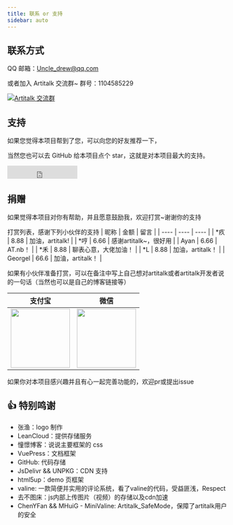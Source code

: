 ```yaml
---
title: 联系 or 支持
sidebar: auto
---
```


## 联系方式

QQ 邮箱：Uncle_drew@qq.com

或者加入 Artitalk 交流群~  群号：1104585229

<a target="_blank" href="//shang.qq.com/wpa/qunwpa?idkey=520e7f864d39813525de483e40e50ffdea7f64715c88aca117169fcdbef6cd14"><img border="0" src="//pub.idqqimg.com/wpa/images/group.png" alt="Artitalk 交流群 " title="Artitalk 交流群 "></a>

## 支持

如果您觉得本项目帮到了您，可以向您的好友推荐一下，

当然您也可以去 GitHub 给本项目点个 star，这就是对本项目最大的支持。

<iframe src="https://ghbtns.com/github-btn.html?user=ArtitalkJS&repo=artitalk&type=star&count=true&size=large&v=2" frameborder="0" scrolling="0" width="160px" height="30px"></iframe>

## 捐赠

如果觉得本项目对你有帮助，并且愿意鼓励我，欢迎打赏~谢谢你的支持

打赏列表，感谢下列小伙伴的支持
| 昵称 | 金额 | 留言 |
| ---- | ---- | ---- |
| *疚 | 8.88 | 加油，artitalk! |
| *哼 | 6.66 | 感谢artitalk~，很好用 |
| Ayan | 6.66 | AT.nb！ |
| *禾 | 8.88 | 聊表心意，大佬加油！ |
| *L | 8.88 | 加油，artitalk！ |
| Georgel | 66.6 | 加油，artitalk！ |

如果有小伙伴准备打赏，可以在备注中写上自己想对artitalk或者artitalk开发者说的一句话（当然也可以是自己的博客链接等）

|  支付宝   | 微信  |
|  ----  | ----  |
| <img width="135" src="https://cdn.jsdelivr.net/gh/drew233/cdn/zhifupay.jpg"> | <img width="135" src="https://cdn.jsdelivr.net/gh/drew233/cdn/weixinpay.png"> |


如果你对本项目感兴趣并且有心一起完善功能的，欢迎pr或提出issue

## 👍 特别鸣谢

* 张渔：logo 制作
* LeanCloud：提供存储服务
* 憧憬博客：说说主要框架的 css
* VuePress：文档框架
* GitHub: 代码存储
* JsDelivr && UNPKG：CDN 支持
* html5up：demo 页框架
* valine: 一款简便并实用的评论系统，看了valine的代码，受益匪浅，Respect
* 去不图床：js内部上传图片（视频）的存储以及cdn加速
* ChenYFan && MHuiG - MiniValine: Artitalk_SafeMode，保障了artitalk用户的安全

<ins class="adsbygoogle"
     style="display:block"
     data-ad-format="fluid"
     data-ad-layout-key="-fb+5w+4e-db+86"
     data-ad-client="ca-pub-9420537843748923"
     data-ad-slot="8405286900"></ins>
<script>
     (adsbygoogle = window.adsbygoogle || []).push({});
</script>
